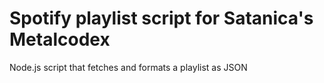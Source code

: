 # Spotify playlist script for Satanica's Metalcodex
Node.js script that fetches and formats a playlist as JSON

